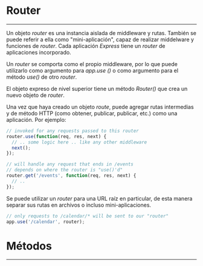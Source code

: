 # Router

---

Un objeto _router_ es una instancia aislada de middleware y rutas. También se puede referir a ella como "mini-aplicación", capaz de realizar middelware y funciones de _router_. Cada aplicación _Express_ tiene un _router_ de aplicaciones incorporado.

Un _router_ se comporta como el propio middleware, por lo que puede utilizarlo como argumento para _app.use \(\)_ o como argumento para el método _use\(\)_ de otro _router_.

El objeto expreso de nivel superior tiene un método _Router\(\)_ que crea un nuevo objeto de _router_.

Una vez que haya creado un objeto _route_, puede agregar rutas intermedias y de método HTTP \(como obtener, publicar, publicar, etc.\) como una aplicación. Por ejemplo:

```js
// invoked for any requests passed to this router
router.use(function(req, res, next) {
  // .. some logic here .. like any other middleware
  next();
});

// will handle any request that ends in /events
// depends on where the router is "use()'d"
router.get('/events', function(req, res, next) {
  // ..
});
```

Se puede utilizar un _router_ para una URL raíz en particular, de esta manera separar sus rutas en archivos o incluso mini-aplicaciones.

```js
// only requests to /calendar/* will be sent to our "router"
app.use('/calendar', router);
```

# Métodos

---



